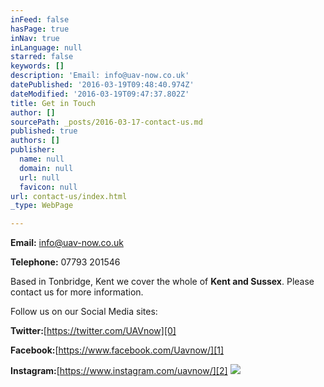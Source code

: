 ```yaml
---
inFeed: false
hasPage: true
inNav: true
inLanguage: null
starred: false
keywords: []
description: 'Email: info@uav-now.co.uk'
datePublished: '2016-03-19T09:48:40.974Z'
dateModified: '2016-03-19T09:47:37.802Z'
title: Get in Touch
author: []
sourcePath: _posts/2016-03-17-contact-us.md
published: true
authors: []
publisher:
  name: null
  domain: null
  url: null
  favicon: null
url: contact-us/index.html
_type: WebPage

---
```

**Email:** info@uav-now.co.uk

**Telephone:** 07793 201546

Based in Tonbridge, Kent we cover the whole of **Kent and Sussex**.  Please contact us for more information.

Follow us on our Social Media sites:

**Twitter:**[https://twitter.com/UAVnow][0]

**Facebook:**[https://www.facebook.com/Uavnow/][1]

**Instagram:**[https://www.instagram.com/uavnow/][2]
![](https://the-grid-user-content.s3-us-west-2.amazonaws.com/f94cef3a-c571-4cdd-a7fe-1d44c9f6e74f.jpg)

[0]: https://twitter.com/UAVnow
[1]: https://www.facebook.com/Uavnow/
[2]: https://www.instagram.com/uavnow/